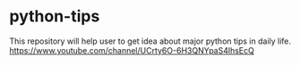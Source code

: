 # python-tips
This repository will help user to get idea about major python tips in daily life.
https://www.youtube.com/channel/UCrty6O-6H3QNYpaS4lhsEcQ

